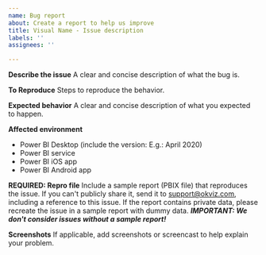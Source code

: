 ```yaml
---
name: Bug report
about: Create a report to help us improve
title: Visual Name - Issue description
labels: ''
assignees: ''

---
```


**Describe the issue**
A clear and concise description of what the bug is.

**To Reproduce**
Steps to reproduce the behavior.

**Expected behavior**
A clear and concise description of what you expected to happen.

**Affected environment**
 - Power BI Desktop (include the version: E.g.: April 2020)
 - Power BI service
 - Power BI iOS app
 - Power BI Android app

**REQUIRED: Repro file**
Include a sample report (PBIX file) that reproduces the issue. If you can't publicly share it, send it to support@okviz.com, including a reference to this issue. If the report contains private data, please recreate the issue in a sample report with dummy data.
***IMPORTANT: We don't consider issues without a sample report!***

**Screenshots**
If applicable, add screenshots or screencast to help explain your problem.
